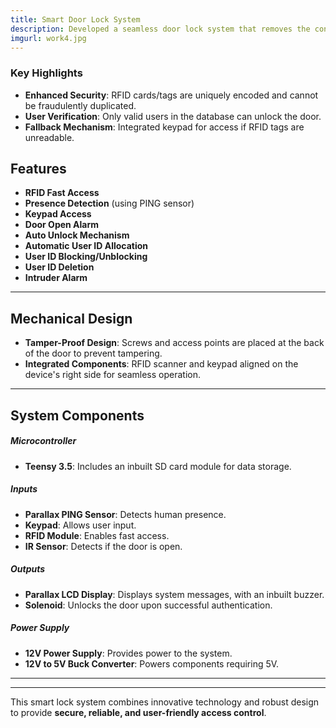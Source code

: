 ```yaml
---
title: Smart Door Lock System
description: Developed a seamless door lock system that removes the conventional key and uses smart security features like RFID and a keypad feature that encrypts a 6-digit numeric passcode. It can add, edit, and block the user using a master user ID and save more than 1000 users into the database system for access.Collaborated additional feature of a burglar alarm for alerts in case of a trespass or breakage of the system.
imgurl: work4.jpg
---
```



### **Key Highlights**
- **Enhanced Security**: RFID cards/tags are uniquely encoded and cannot be fraudulently duplicated.
- **User Verification**: Only valid users in the database can unlock the door.  
- **Fallback Mechanism**: Integrated keypad for access if RFID tags are unreadable.

## **Features**
- **RFID Fast Access**  
- **Presence Detection** (using PING sensor)  
- **Keypad Access**  
- **Door Open Alarm**  
- **Auto Unlock Mechanism**  
- **Automatic User ID Allocation**  
- **User ID Blocking/Unblocking**  
- **User ID Deletion**  
- **Intruder Alarm**

---

## **Mechanical Design**
- **Tamper-Proof Design**: Screws and access points are placed at the back of the door to prevent tampering.  
- **Integrated Components**: RFID scanner and keypad aligned on the device's right side for seamless operation.

---

## **System Components**

##### **Microcontroller**
- **Teensy 3.5**: Includes an inbuilt SD card module for data storage.

##### **Inputs**
- **Parallax PING Sensor**: Detects human presence.  
- **Keypad**: Allows user input.  
- **RFID Module**: Enables fast access.  
- **IR Sensor**: Detects if the door is open.

##### **Outputs**
- **Parallax LCD Display**: Displays system messages, with an inbuilt buzzer.  
- **Solenoid**: Unlocks the door upon successful authentication.

##### **Power Supply**
- **12V Power Supply**: Provides power to the system.  
- **12V to 5V Buck Converter**: Powers components requiring 5V.

---



---  
This smart lock system combines innovative technology and robust design to provide **secure, reliable, and user-friendly access control**.  
